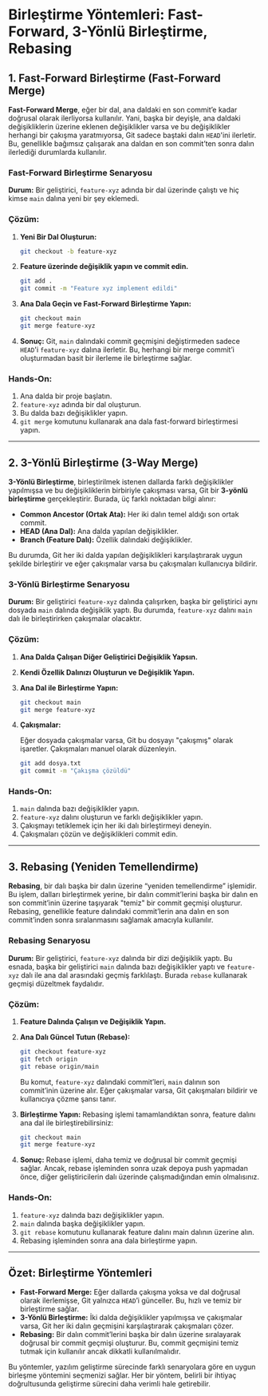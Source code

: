 # **Birleştirme Yöntemleri: Fast-Forward, 3-Yönlü Birleştirme, Rebasing**

## **1. Fast-Forward Birleştirme (Fast-Forward Merge)**

**Fast-Forward Merge**, eğer bir dal, ana daldaki en son commit’e kadar doğrusal olarak ilerliyorsa kullanılır. Yani, başka bir deyişle, ana daldaki değişikliklerin üzerine eklenen değişiklikler varsa ve bu değişiklikler herhangi bir çakışma yaratmıyorsa, Git sadece baştaki dalın `HEAD`'ini ilerletir. Bu, genellikle bağımsız çalışarak ana daldan en son commit’ten sonra dalın ilerlediği durumlarda kullanılır.

### **Fast-Forward Birleştirme Senaryosu**

**Durum:**
Bir geliştirici, `feature-xyz` adında bir dal üzerinde çalıştı ve hiç kimse `main` dalına yeni bir şey eklemedi.

### **Çözüm:**

1. **Yeni Bir Dal Oluşturun:**

   ```bash
   git checkout -b feature-xyz
   ```

2. **Feature üzerinde değişiklik yapın ve commit edin.**

   ```bash
   git add .
   git commit -m "Feature xyz implement edildi"
   ```

3. **Ana Dala Geçin ve Fast-Forward Birleştirme Yapın:**

   ```bash
   git checkout main
   git merge feature-xyz
   ```

4. **Sonuç:**
   Git, `main` dalındaki commit geçmişini değiştirmeden sadece `HEAD`'i `feature-xyz` dalına ilerletir. Bu, herhangi bir merge commit’i oluşturmadan basit bir ilerleme ile birleştirme sağlar.

### **Hands-On:**

1. Ana dalda bir proje başlatın.
2. `feature-xyz` adında bir dal oluşturun.
3. Bu dalda bazı değişiklikler yapın.
4. `git merge` komutunu kullanarak ana dala fast-forward birleştirmesi yapın.

---

## **2. 3-Yönlü Birleştirme (3-Way Merge)**

**3-Yönlü Birleştirme**, birleştirilmek istenen dallarda farklı değişiklikler yapılmışsa ve bu değişikliklerin birbiriyle çakışması varsa, Git bir **3-yönlü birleştirme** gerçekleştirir. Burada, üç farklı noktadan bilgi alınır:

- **Common Ancestor (Ortak Ata):** Her iki dalın temel aldığı son ortak commit.
- **HEAD (Ana Dal):** Ana dalda yapılan değişiklikler.
- **Branch (Feature Dalı):** Özellik dalındaki değişiklikler.

Bu durumda, Git her iki dalda yapılan değişiklikleri karşılaştırarak uygun şekilde birleştirir ve eğer çakışmalar varsa bu çakışmaları kullanıcıya bildirir.

### **3-Yönlü Birleştirme Senaryosu**

**Durum:**
Bir geliştirici `feature-xyz` dalında çalışırken, başka bir geliştirici aynı dosyada `main` dalında değişiklik yaptı. Bu durumda, `feature-xyz` dalını `main` dalı ile birleştirirken çakışmalar olacaktır.

### **Çözüm:**

1. **Ana Dalda Çalışan Diğer Geliştirici Değişiklik Yapsın.**

2. **Kendi Özellik Dalınızı Oluşturun ve Değişiklik Yapın.**

3. **Ana Dal ile Birleştirme Yapın:**

   ```bash
   git checkout main
   git merge feature-xyz
   ```

4. **Çakışmalar:** 

   Eğer dosyada çakışmalar varsa, Git bu dosyayı "çakışmış" olarak işaretler. Çakışmaları manuel olarak düzenleyin.

   ```bash
   git add dosya.txt
   git commit -m "Çakışma çözüldü"
   ```

### **Hands-On:**

1. `main` dalında bazı değişiklikler yapın.
2. `feature-xyz` dalını oluşturun ve farklı değişiklikler yapın.
3. Çakışmayı tetiklemek için her iki dalı birleştirmeyi deneyin.
4. Çakışmaları çözün ve değişiklikleri commit edin.

---

## **3. Rebasing (Yeniden Temellendirme)**

**Rebasing**, bir dalı başka bir dalın üzerine “yeniden temellendirme” işlemidir. Bu işlem, dalları birleştirmek yerine, bir dalın commit’lerini başka bir dalın en son commit’inin üzerine taşıyarak "temiz" bir commit geçmişi oluşturur. Rebasing, genellikle feature dalındaki commit’lerin ana dalın en son commit’inden sonra sıralanmasını sağlamak amacıyla kullanılır.

### **Rebasing Senaryosu**

**Durum:**
Bir geliştirici, `feature-xyz` dalında bir dizi değişiklik yaptı. Bu esnada, başka bir geliştirici `main` dalında bazı değişiklikler yaptı ve `feature-xyz` dalı ile ana dal arasındaki geçmiş farklılaştı. Burada `rebase` kullanarak geçmişi düzeltmek faydalıdır.

### **Çözüm:**

1. **Feature Dalında Çalışın ve Değişiklik Yapın.**

2. **Ana Dalı Güncel Tutun (Rebase):**

   ```bash
   git checkout feature-xyz
   git fetch origin
   git rebase origin/main
   ```

   Bu komut, `feature-xyz` dalındaki commit’leri, `main` dalının son commit’inin üzerine alır. Eğer çakışmalar varsa, Git çakışmaları bildirir ve kullanıcıya çözme şansı tanır.

3. **Birleştirme Yapın:** 
   Rebasing işlemi tamamlandıktan sonra, feature dalını ana dal ile birleştirebilirsiniz:

   ```bash
   git checkout main
   git merge feature-xyz
   ```

4. **Sonuç:**
   Rebase işlemi, daha temiz ve doğrusal bir commit geçmişi sağlar. Ancak, rebase işleminden sonra uzak depoya push yapmadan önce, diğer geliştiricilerin dalı üzerinde çalışmadığından emin olmalısınız.

### **Hands-On:**

1. `feature-xyz` dalında bazı değişiklikler yapın.
2. `main` dalında başka değişiklikler yapın.
3. `git rebase` komutunu kullanarak feature dalını main dalının üzerine alın.
4. Rebasing işleminden sonra ana dala birleştirme yapın.

---

## **Özet: Birleştirme Yöntemleri**

- **Fast-Forward Merge:** Eğer dallarda çakışma yoksa ve dal doğrusal olarak ilerlemişse, Git yalnızca `HEAD`’i günceller. Bu, hızlı ve temiz bir birleştirme sağlar.
- **3-Yönlü Birleştirme:** İki dalda değişiklikler yapılmışsa ve çakışmalar varsa, Git her iki dalın geçmişini karşılaştırarak çakışmaları çözer.
- **Rebasing:** Bir dalın commit’lerini başka bir dalın üzerine sıralayarak doğrusal bir commit geçmişi oluşturur. Bu, commit geçmişini temiz tutmak için kullanılır ancak dikkatli kullanılmalıdır.

Bu yöntemler, yazılım geliştirme sürecinde farklı senaryolara göre en uygun birleşme yöntemini seçmenizi sağlar. Her bir yöntem, belirli bir ihtiyaç doğrultusunda geliştirme sürecini daha verimli hale getirebilir.
